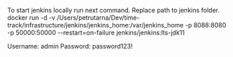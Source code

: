 To start jenkins locally run next command. Replace path to jenkins folder.
docker run -d -v /Users/petrutarna/Dev/time-track/infrastructure/jenkins/jenkins_home:/var/jenkins_home -p 8088:8080 -p 50000:50000 --restart=on-failure jenkins/jenkins:lts-jdk11

Username: admin
Password: password123!